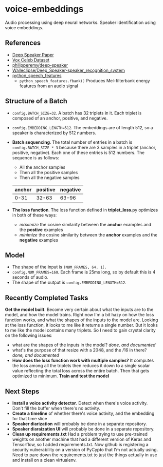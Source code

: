 # voice-embeddings
Audio processing using deep neural networks. Speaker identification using voice embeddings.


## References
 * [Deep Speaker Paper](https://arxiv.org/pdf/1705.02304.pdf)
 * [Vox Celeb Dataset](http://www.robots.ox.ac.uk/~vgg/data/voxceleb/vox1.html)
 * [philipperemy/deep-speaker](https://github.com/philipperemy/deep-speaker)
 * [Walleclipse/Deep_Speaker-speaker_recognition_system](https://github.com/Walleclipse/Deep_Speaker-speaker_recognition_system)
 * [python_speech_features](https://github.com/jameslyons/python_speech_features)
    * ```python_speech_features.fbank()``` Produces Mel-filterbank energy features from an audio signal

## Structure of a Batch
* ```config.BATCH_SIZE=32```. A batch has 32 triplets in it.  Each triplet is composed of an anchor, positive, and negative.
* ```config.EMBEDDING_LENGTH=512```.  The embeddings are of length 512, so a speaker is characterized by 512 numbers.
* **Batch sequencing**. The total number of entries in a batch is ```config.BATCH_SIZE * 3``` because there are 3 samples in a triplet (anchor, positive, negative).  Each one of these entries is 512 numbers.  The sequence is as follows:
   * All the anchor samples
   * Then all the positive samples
   * Then all the negative samples

   | anchor | positive | negative |
   |--------|----------|----------|
   | 0-31   | 32-63    | 63-96    |

 * **The loss function**. The loss function defined in **triplet_loss**.py optimizes in both of these ways:
   * *maximize* the cosine similarity between the **anchor** examples and the **postive** examples
   * *minimize* the cosine similarity between the **anchor** examples and the **negative** examples

## Model
 * The shape of the input is ```(NUM_FRAMES, 64, 1)```.
 * ```config.NUM_FRAMES=160```.  Each frame is 25ms long, so by default this is 4 seconds of audio.
 * The shape of the output is ```config.EMBEDDING_LENGTH=512```.


## Recently Completed Tasks
**Get the model built**. Become very certain about what the inputs are to the model, and how the model trains.
Right now I'm a bit hazy on how the loss function works, and what the shapes of the inputs to the model are.
Looking at the loss function, it looks to me like it returns a single number.  But it looks to me like the model
contains many triplets.  So I need to gain crystal clarity on the following issues:
 * what are the shapes of the inputs in the model? *done, and documented*
 * what's the purpose of that resize with a 2048, and the /16 in there? *done, and documented*
 * **How does the loss function work with multiple samples?**
   It computes the loss among all the triplets then reduces it down to a single scalar value reflecting the
   total loss across the entire batch.  Then that gets optimized to minimum.
**Train and test the model**

## Next Steps
 * **Install a voice activity detector**. Detect when there's voice activity.  Don't fill the buffer when there's no activity.
 * **Create a timeline** of whether there's voice activity, and the embedding for that time slice
 * **Speaker diarization** will probably be done in a separate repository.
 * **Speaker diaraization UI** will probably be done in a separate repository.
 * **Clean up requirements.txt** Had a problem trying to use pre-trained weights on another machine that had a different version of Keras and Tensorflow, so I added requirements.txt.  Now github is registering a security vulnerability on a version of PyCypto that I'm not actually using.  Need to pare down the requirements.txt to just the things actually in use and install on a clean virtualenv.

